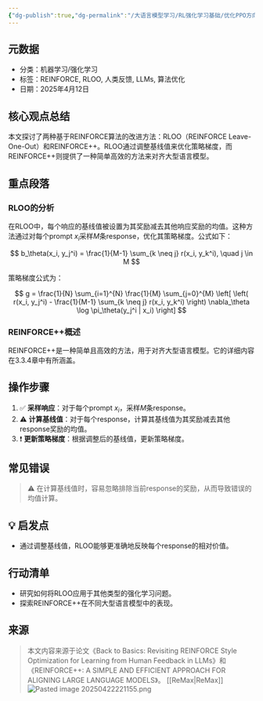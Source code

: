 ```yaml
---
{"dg-publish":true,"dg-permalink":"/大语言模型学习/RL强化学习基础/优化PPO方向的算法/REINFORCE算法改进：RLOO与REINFORCE++","dg-home":false,"dg-description":"在此输入笔记的描述","dg-hide":false,"dg-hide-title":false,"dg-show-backlinks":true,"dg-show-local-graph":true,"dg-show-inline-title":true,"dg-pinned":false,"dg-passphrase":"在此输入访问密码","dg-enable-mathjax":false,"dg-enable-mermaid":false,"dg-enable-uml":false,"dg-note-icon":0,"dg-enable-dataview":false,"tags":["NLP"],"permalink":"/大语言模型学习/RL强化学习基础/优化PPO方向的算法/REINFORCE算法改进：RLOO与REINFORCE++/","dgShowBacklinks":true,"dgShowLocalGraph":true,"dgShowInlineTitle":true,"dgPassFrontmatter":true,"noteIcon":0,"created":"2025-04-22T22:09:59.000+08:00","updated":"2025-04-22T22:46:13.315+08:00"}
---
```




## 元数据
- 分类：机器学习/强化学习
- 标签：REINFORCE, RLOO, 人类反馈, LLMs, 算法优化
- 日期：2025年4月12日



## 核心观点总结
本文探讨了两种基于REINFORCE算法的改进方法：RLOO（REINFORCE Leave-One-Out）和REINFORCE++。RLOO通过调整基线值来优化策略梯度，而REINFORCE++则提供了一种简单高效的方法来对齐大型语言模型。



## 重点段落

### RLOO的分析
在RLOO中，每个响应的基线值被设置为其奖励减去其他响应奖励的均值。这种方法通过对每个prompt $x_i$采样$M$条response，优化其策略梯度。公式如下：

$$
b_\theta(x_i, y_j^i) = \frac{1}{M-1} \sum_{k \neq j} r(x_i, y_k^i), \quad j \in M
$$

策略梯度公式为：

$$
g = \frac{1}{N} \sum_{i=1}^{N} \frac{1}{M} \sum_{j=0}^{M} \left[ \left( r(x_i, y_j^i) - \frac{1}{M-1} \sum_{k \neq j} r(x_i, y_k^i) \right) \nabla_\theta \log \pi_\theta(y_j^i | x_i) \right]
$$


### REINFORCE++概述
REINFORCE++是一种简单且高效的方法，用于对齐大型语言模型。它的详细内容在3.3.4章中有所涵盖。



## 操作步骤
1. ✅ **采样响应**：对于每个prompt $x_i$，采样$M$条response。
2. ⚠ **计算基线值**：对于每个response，计算其基线值为其奖励减去其他response奖励的均值。
3. ❗ **更新策略梯度**：根据调整后的基线值，更新策略梯度。



## 常见错误
> ⚠ 在计算基线值时，容易忽略排除当前response的奖励，从而导致错误的均值计算。



## 💡 启发点
- 通过调整基线值，RLOO能够更准确地反映每个response的相对价值。



## 行动清单
- 研究如何将RLOO应用于其他类型的强化学习问题。
- 探索REINFORCE++在不同大型语言模型中的表现。



## 来源
> 本文内容来源于论文《Back to Basics: Revisiting REINFORCE Style Optimization for Learning from Human Feedback in LLMs》和《REINFORCE++: A SIMPLE AND EFFICIENT APPROACH FOR ALIGNING LARGE LANGUAGE MODELS》。
> [[ReMax\|ReMax]]
> ![Pasted image 20250422221155.png](/img/user/%E9%99%84%E4%BB%B6/Pasted%20image%2020250422221155.png)
